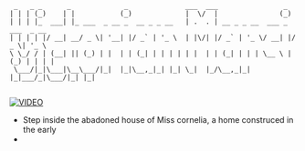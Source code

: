 ```
 _   _ _      _             _              ___  ___                _             
| | | (_)    | |           (_)             |  \/  |               (_)            
| | | |_  ___| |_ ___  _ __ _  __ _ _ __   | .  . | __ _ _ __  ___ _  ___  _ __  
| | | | |/ __| __/ _ \| '__| |/ _` | '_ \  | |\/| |/ _` | '_ \/ __| |/ _ \| '_ \ 
\ \_/ / | (__| || (_) | |  | | (_| | | | | | |  | | (_| | | | \__ \ | (_) | | | |
 \___/|_|\___|\__\___/|_|  |_|\__,_|_| |_| \_|  |_/\__,_|_| |_|___/_|\___/|_| |_|
                                                                                 
```

[![VIDEO](https://img.youtube.com/vi/p55pXhxprXQ/maxresdefault.jpg)](http://www.youtube.com/watch?v=p55pXhxprXQ)

- Step inside the abadoned house of Miss cornelia, a home construced in the early
- 
